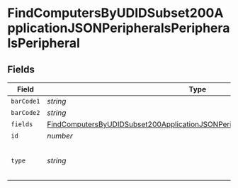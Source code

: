 # FindComputersByUDIDSubset200ApplicationJSONPeripheralsPeripheralsPeripheral


## Fields

| Field                                                                                                                                                                                             | Type                                                                                                                                                                                              | Required                                                                                                                                                                                          | Description                                                                                                                                                                                       | Example                                                                                                                                                                                           |
| ------------------------------------------------------------------------------------------------------------------------------------------------------------------------------------------------- | ------------------------------------------------------------------------------------------------------------------------------------------------------------------------------------------------- | ------------------------------------------------------------------------------------------------------------------------------------------------------------------------------------------------- | ------------------------------------------------------------------------------------------------------------------------------------------------------------------------------------------------- | ------------------------------------------------------------------------------------------------------------------------------------------------------------------------------------------------- |
| `barCode1`                                                                                                                                                                                        | *string*                                                                                                                                                                                          | :heavy_minus_sign:                                                                                                                                                                                | N/A                                                                                                                                                                                               |                                                                                                                                                                                                   |
| `barCode2`                                                                                                                                                                                        | *string*                                                                                                                                                                                          | :heavy_minus_sign:                                                                                                                                                                                | N/A                                                                                                                                                                                               |                                                                                                                                                                                                   |
| `fields`                                                                                                                                                                                          | [FindComputersByUDIDSubset200ApplicationJSONPeripheralsPeripheralsPeripheralFields](../../models/operations/findcomputersbyudidsubset200applicationjsonperipheralsperipheralsperipheralfields.md) | :heavy_minus_sign:                                                                                                                                                                                | N/A                                                                                                                                                                                               |                                                                                                                                                                                                   |
| `id`                                                                                                                                                                                              | *number*                                                                                                                                                                                          | :heavy_minus_sign:                                                                                                                                                                                | N/A                                                                                                                                                                                               | 1                                                                                                                                                                                                 |
| `type`                                                                                                                                                                                            | *string*                                                                                                                                                                                          | :heavy_minus_sign:                                                                                                                                                                                | Name of the peripheral type                                                                                                                                                                       | Peripheral Type Name                                                                                                                                                                              |